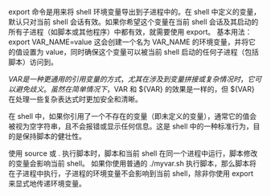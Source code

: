 export 命令是用来将 shell 环境变量导出到子进程中的。在 shell 中定义的变量，默认只对当前 shell 会话有效。如果你希望这个变量在当前 shell 会话及其启动的所有子进程（如脚本或其他程序）中都有效，就需要使用 export。
基本用法：
export VAR_NAME=value
这会创建一个名为 VAR_NAME 的环境变量，并将它的值设置为 value，同时确保这个变量可以被当前 shell 启动的任何子进程（包括脚本）访问到。

${VAR} 是一种更通用的引用变量的方式，尤其在涉及到变量拼接或复杂情况时，它可以避免歧义。虽然在简单情况下，$VAR 和 ${VAR} 的效果是一样的，但 ${VAR} 在处理一些复杂表达式时更加安全和清晰。

在 shell 中，如果你引用了一个不存在的变量（即未定义的变量），通常它的值会被视为空字符串，且不会报错或显示任何信息。这是 shell 中的一种标准行为，目的是保持脚本的健壮性。

使用 source 或 . 执行脚本时，脚本和当前 shell 在同一个进程中运行，脚本修改的变量会影响当前 shell。
如果你使用普通的 ./myvar.sh 执行脚本，那么脚本将在子进程中执行，子进程的环境变量不会影响到当前 shell，除非你使用 export 来显式地传递环境变量。
